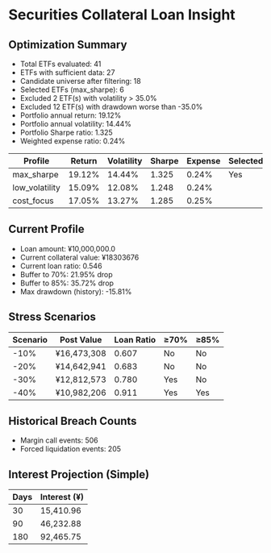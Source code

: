 # Securities Collateral Loan Insight

## Optimization Summary
- Total ETFs evaluated: 41
- ETFs with sufficient data: 27
- Candidate universe after filtering: 18
- Selected ETFs (max_sharpe): 6
- Excluded 2 ETF(s) with volatility > 35.0%
- Excluded 12 ETF(s) with drawdown worse than -35.0%
- Portfolio annual return: 19.12%
- Portfolio annual volatility: 14.44%
- Portfolio Sharpe ratio: 1.325
- Weighted expense ratio: 0.24%

| Profile | Return | Volatility | Sharpe | Expense | Selected |
| --- | --- | --- | --- | --- | --- |
| max_sharpe | 19.12% | 14.44% | 1.325 | 0.24% | Yes |
| low_volatility | 15.09% | 12.08% | 1.248 | 0.24% |  |
| cost_focus | 17.05% | 13.27% | 1.285 | 0.25% |  |

## Current Profile
- Loan amount: ¥10,000,000.0
- Current collateral value: ¥18303676
- Current loan ratio: 0.546
- Buffer to 70%: 21.95% drop
- Buffer to 85%: 35.72% drop
- Max drawdown (history): -15.81%

## Stress Scenarios
| Scenario | Post Value | Loan Ratio | ≥70% | ≥85% |
| --- | --- | --- | --- | --- |
| -10% | ¥16,473,308 | 0.607 | No | No |
| -20% | ¥14,642,941 | 0.683 | No | No |
| -30% | ¥12,812,573 | 0.780 | Yes | No |
| -40% | ¥10,982,206 | 0.911 | Yes | Yes |

## Historical Breach Counts
- Margin call events: 506
- Forced liquidation events: 205

## Interest Projection (Simple)
| Days | Interest (¥) |
| --- | --- |
| 30 | 15,410.96 |
| 90 | 46,232.88 |
| 180 | 92,465.75 |
